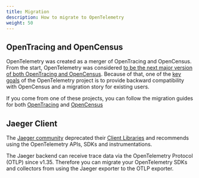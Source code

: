 ```yaml
---
title: Migration
description: How to migrate to OpenTelemetry
weight: 50
---
```


## OpenTracing and OpenCensus

OpenTelemetry was created as a merger of OpenTracing and OpenCensus. From the
start, OpenTelemetry was considered [to be the next major version of both
OpenTracing and OpenCensus][]. Because of that, one of the [key goals][] of the
OpenTelemetry project is to provide backward compatibility with OpenCensus and a
migration story for existing users.

If you come from one of these projects, you can follow the migration guides for
both [OpenTracing](opentracing/) and [OpenCensus](opencensus/)

## Jaeger Client

The [Jaeger community](https://www.jaegertracing.io/) deprecated their
[Client Libraries](https://www.jaegertracing.io/docs/latest/client-libraries/)
and recommends using the OpenTelemetry APIs, SDKs and instrumentations.

The Jaeger backend can receive trace data via the OpenTelemetry Protocol (OTLP)
since v1.35. Therefore you can migrate your OpenTelemetry SDKs and collectors
from using the Jaeger exporter to the OTLP exporter.

[to be the next major version of both OpenTracing and OpenCensus]:
  https://www.cncf.io/blog/2019/05/21/a-brief-history-of-opentelemetry-so-far/
[key goals]:
  https://medium.com/opentracing/merging-opentracing-and-opencensus-f0fe9c7ca6f0

